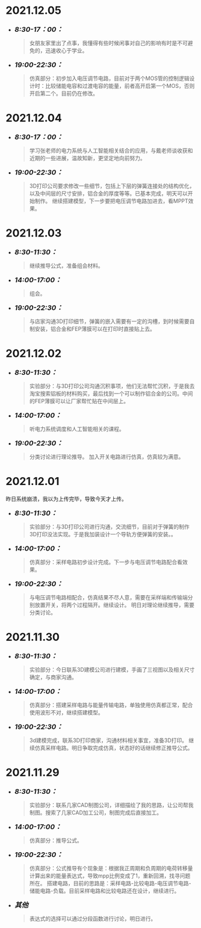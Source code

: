 # 2021.12.05
* <font size=4>__*8:30-17：00：*__</font>
    > 女朋友家里出了点事，我懂得有些时候闲事对自己的影响有时是不可避免的，迅速收心于学业。
* <font size=4>__*19:00-22:30：*__</font>
    > 仿真部分：初步加入电压调节电路，目前对于两个MOS管的控制逻辑设计时：比较储能电容和过渡电容的能量，前者高开启第一个MOS，否则开启第二个。目前仍在修改。
# 2021.12.04
* <font size=4>__*8:30-17：00：*__</font>
    > 学习张老师的电力系统与人工智能相关结合的应用，与戴老师谈收获和近期的一些进展，温故知新，更坚定地向前努力。
* <font size=4>__*19:00-22:30：*__</font>
    > 3D打印公司要求修改一些细节，包括上下层的弹簧连接处的结构优化，以及中间层的尺寸安排，铝合金的厚度等等。已基本完成，明天可以开始制作。
    > 继续搭建模型，下一步要把电压调节电路加进去，看MPPT效果。
# 2021.12.03
* <font size=4>__*8:30-11:30：*__</font>
    > 继续推导公式，准备组会材料。
* <font size=4>__*14:00-17:00：*__</font>
    > 组会。
* <font size=4>__*19:00-22:30：*__</font>
    > 与店家沟通3D打印细节，弹簧的嵌入需要有一定的沟槽，到时候需要自制安装，铝合金和FEP薄膜可以在打印时直接贴上去。
# 2021.12.02
* <font size=4>__*8:30-11:30：*__</font>
    > 实验部分：与3D打印公司沟通沉积事项，他们无法帮忙沉积，于是我去淘宝搜索铝板的材料购买，最后找到一个可以制作铝合金的公司。中间的FEP薄膜可以让厂家帮忙贴在中间层上。
* <font size=4>__*14:00-17:00：*__</font>
    > 听电力系统调度和人工智能相关的课程。
* <font size=4>__*19:00-22:30：*__</font>
    > 分类讨论进行理论推导。
    > 加入开关电路进行仿真，仿真较为满意。
# 2021.12.01
昨日系统崩溃，我以为上传完毕，导致今天才上传。
* <font size=4>__*8:30-11:30：*__</font>
    > 实验部分：与3D打印公司进行沟通，交流细节，目前对于弹簧的制作3D打印没法实现。于是我加装设计一个导轨方便弹簧的安装。。
* <font size=4>__*14:00-17:00：*__</font>
    > 仿真部分：采样电路初步设计完成。下一步与电压调节电路配合看效果。
* <font size=4>__*19:00-22:30：*__</font>
    > 与电压调节电路相配合，仿真结果不尽人意，需要在采样端和传输端分别放置开关，将两个过程隔开。继续设计。
    > 明日对理论继续推导，需要分类讨论。
# 2021.11.30
* <font size=4>__*8:30-11:30：*__</font>
    > 实验部分：今日联系3D建模公司进行建模，手画了三视图以及相关尺寸确定，与商家沟通。
* <font size=4>__*14:00-17:00：*__</font>
    > 仿真部分：搭建采样电路与能量传输电路，单独使用仿真都正常，配合使用波形不对，继续搭建模型。
* <font size=4>__*19:00-22:30：*__</font>
    > 3d建模完成，联系3D打印商家，沟通材料相关事宜，准备3D打印。
    > 继续仿真采样电路。明日争取完成仿真，状态好的话继续修正推导公式。
# 2021.11.29
* <font size=4>__*8:30-11:30：*__</font>
    > 实验部分：联系几家CAD制图公司，详细描绘了我的思路，让公司帮我制图。搜索了几家CAD加工公司，制图完成后直接加工。</font>
* <font size=4>__*14:00-17:00：*__</font>
    > 仿真部分：推导公式。
* <font size=4>__*19:00-22:30：*__</font>
    > 仿真部分：公式推导有个现象是：根据我正周期和负周期的电荷转移量计算出来的能量表达式，导致mpp比例变成了1，重新回溯，找寻问题所在。
    > 搭建电路，目前的思路是：采样电路-比较电路-电压调节电路-储能电路-负载。目前采样电路和比较电路还在设计，继续进行。
* <font size=4>__*其他*__</font>
    >表达式的选择可以通过分段函数进行讨论，明日进行。
